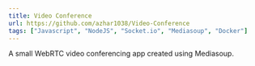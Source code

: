 ```yaml
---
title: Video Conference
url: https://github.com/azhar1038/Video-Conference
tags: ["Javascript", "NodeJS", "Socket.io", "Mediasoup", "Docker"]
---
```


A small WebRTC video conferencing app created using Mediasoup.
